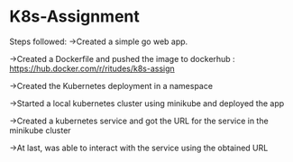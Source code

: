 # K8s-Assignment

Steps followed:
->Created a simple go web app.

->Created a Dockerfile and pushed the image to dockerhub : https://hub.docker.com/r/ritudes/k8s-assign 

->Created the Kubernetes deployment in a namespace

->Started a local kubernetes cluster using minikube and deployed the app

->Created a kubernetes service and got the URL for the service in the minikube cluster

->At last, was able to interact with the service using the obtained URL
